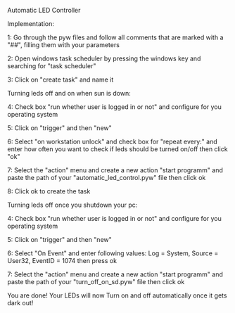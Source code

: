 Automatic LED Controller

Implementation:


1: Go through the pyw files and follow all comments that are marked with a "##", filling them with your parameters

2: Open windows task scheduler by pressing the windows key and searching for "task scheduler"

3: Click on "create task" and name it


Turning leds off and on when sun is down:

4: Check box "run whether user is logged in or not" and configure for you operating system

5: Click on "trigger" and then "new"

6: Select "on workstation unlock" and check box for "repeat every:" and enter how often you want to check if leds should be turned on/off then click "ok"

7: Select the "action" menu and create a new action "start programm" and paste the path of your "automatic_led_control.pyw" file then click ok

8: Click ok to create the task


Turning leds off once you shutdown your pc:

4: Check box "run whether user is logged in or not" and configure for you operating system

5: Click on "trigger" and then "new"

6: Select "On Event" and enter following values: Log = System, Source = User32, EventID = 1074 then press ok

7: Select the "action" menu and create a new action "start programm" and paste the path of your "turn_off_on_sd.pyw" file then click ok


You are done! Your LEDs will now Turn on and off automatically once it gets dark out!



